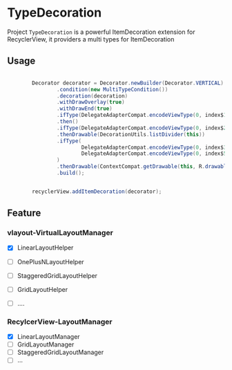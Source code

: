 # TypeDecoration

Project `TypeDecoration` is a powerful ItemDecoration extension for RecyclerView, it providers a multi types for ItemDecoration

## Usage

```java

        Decorator decorator = Decorator.newBuilder(Decorator.VERTICAL)
                .condition(new MultiTypeCondition())
                .decoration(decoration)
                .withDrawOverlay(true)
                .withDrawEnd(true)
                .ifType(DelegateAdapterCompat.encodeViewType(0, index$1))
                .then()
                .ifType(DelegateAdapterCompat.encodeViewType(0, index$2))
                .thenDrawable(DecorationUtils.listDivider(this))
                .ifType(
                        DelegateAdapterCompat.encodeViewType(0, index$3),
                        DelegateAdapterCompat.encodeViewType(0, index$5)
                )
                .thenDrawable(ContextCompat.getDrawable(this, R.drawable.divider_vertical2))
                .build();


        recyclerView.addItemDecoration(decorator);
```


## Feature

### vlayout-VirtualLayoutManager

- [x] LinearLayoutHelper
- [ ] OnePlusNLayoutHelper
- [ ] StaggeredGridLayoutHelper
- [ ] GridLayoutHelper
- [ ] ....


### RecylcerView-LayoutManager

- [x] LinearLayoutManager
- [ ] GridLayoutManager
- [ ] StaggeredGridLayoutManager
- [ ] ...
